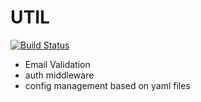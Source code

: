 # UTIL #
[![Build Status](https://travis-ci.org/felixcolaci/ms-util.svg?branch=master)](https://travis-ci.org/felixcolaci/ms-util)

- Email Validation
- auth middleware
- config management based on yaml files